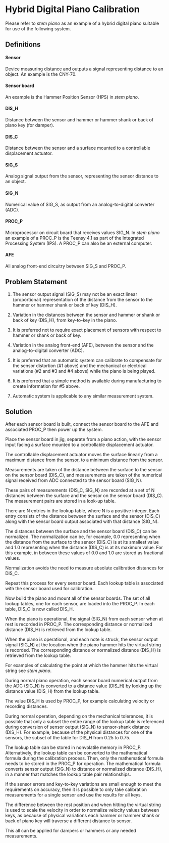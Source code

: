 # Hybrid Digital Piano Calibration

Please refer to *stem piano* as an example of a hybrid digital piano suitable for use of the following system.

## Definitions

#### Sensor
Device measuring distance and outputs a signal representing distance to an object. An example is the CNY-70.

#### Sensor board
An example is the Hammer Position Sensor (HPS) in *stem piano*.

#### DIS_H

Distance between the sensor and hammer or hammer shank or back of piano key (for damper).

#### DIS_C

Distance between the sensor and a surface mounted to a controllable displacement actuator.

#### SIG_S

Analog signal output from the sensor, representing the sensor distance to an object.

#### SIG_N

Numerical value of SIG_S, as output from an analog-to-digital converter (ADC).

#### PROC_P

Microprocessor on circuit board that receives values SIG_N. In *stem piano* an example of a PROC_P is the Teensy 4.1 as part of the Integrated Processing System (IPS). A PROC_P can also be an external computer.

#### AFE

All analog front-end circuitry between SIG_S and PROC_P.

## Problem Statement

1. The sensor output signal (SIG_S) may not be an exact linear (proportional) representation of the distance from the sensor to the hammer or hammer shank or back of key (DIS_H).

2. Variation in the distances between the sensor and hammer or shank or back of key (DIS_H), from key-to-key in the piano.

3. It is preferred not to require exact placement of sensors with respect to hammer or shank or back of key.

4. Variation in the analog front-end (AFE), between the sensor and the analog-to-digital converter (ADC).

5. It is preferred that an automatic system can calibrate to compensate for the sensor distortion (#1 above) and the mechanical or electrical variations (#2 and #3 and #4 above) while the piano is being played.

6. It is preferred that a simple method is available during manufacturing to create information for #5 above.

7. Automatic system is applicable to any similar measurement system.

## Solution

After each sensor board is built, connect the sensor board to the AFE and associated PROC_P then power up the system.

Place the sensor board in jig, separate from a piano action, with the sensor input facing a surface mounted to a controllable displacement actuator.

The controllable displacement actuator moves the surface linearly from a maximum distance from the sensor, to a minimum distance from the sensor.

Measurements are taken of the distance between the surface to the sensor on the sensor board (DIS_C), and measurements are taken of the numerical signal received from ADC connected to the sensor board (SIG_N).

These pairs of measurements {DIS_C, SIG_N} are recorded at a set of N distances between the surface and the sensor on the sensor board (DIS_C). The measurement pairs are stored in a look-up table.

There are N entries in the lookup table, where N is a positive integer. Each entry consists of the distance between the surface and the sensor (DIS_C) along with the sensor board output associated with that distance (SIG_N).

The distances between the surface and the sensor board (DIS_C) can be normalized. The normalization can be, for example, 0.0 representing when the distance from the surface to the sensor (DIS_C) is at its smallest value and 1.0 representing when the distance (DIS_C) is at its maximum value. For this example, in between these values of 0.0 and 1.0 are stored as fractional values.

Normalization avoids the need to measure absolute calibration distances for DIS_C.

Repeat this process for every sensor board. Each lookup table is associated with the sensor board used for calibration.

Now build the piano and mount all of the sensor boards. The set of all lookup tables, one for each sensor, are loaded into the PROC_P. In each table, DIS_C is now called DIS_H.

When the piano is operational, the signal (SIG_N) from each sensor when at rest is recorded in PROC_P. The corresponding distance or normalized distance (DIS_H) is retrieved from the lookup table.

When the piano is operational, and each note is struck, the sensor output signal (SIG_N) at the location when the piano hammer hits the virtual string is recorded. The corresponding distance or normalized distance (DIS_H) is retrieved from the lookup table.

For examples of calculating the point at which the hammer hits the virtual string see *stem piano*.

During normal piano operation, each sensor board numerical output from the ADC (SIG_N) is converted to a distance value (DIS_H) by looking up the distance value (DIS_H) from the lookup table.

The value DIS_H is used by PROC_P, for example calculating velocity or recording distances.

During normal operation, depending on the mechanical tolerances, it is possible that only a subset the entire range of the lookup table is referenced during conversion of sensor output (SIG_N) to sensor-shank distance (DIS_H). For example, because of the physical distances for one of the sensors, the subset of the table for DIS_H from 0.25 to 0.75.

The lookup table can be stored in nonvolatile memory in PROC_P. Alternatively, the lookup table can be converted to the mathematical formula during the calibration process. Then, only the mathematical formula needs to be stored in the PROC_P for operation. The mathematical formula converts sensor output (SIG_N) to distance or normalized distance (DIS_H), in a manner that matches the lookup table pair relationships.

If the sensor errors and key-to-key variations are small enough to meet the requirements on accuracy, then it is possible to only take calibration measurements for a single sensor and use the results for all keys.

The difference between the rest position and when hitting the virtual string is used to scale the velocity in order to normalize velocity values between keys, as because of physical variations each hammer or hammer shank or back of piano key will traverse a different distance to sensor.

This all can be applied for dampers or hammers or any needed measurements.
